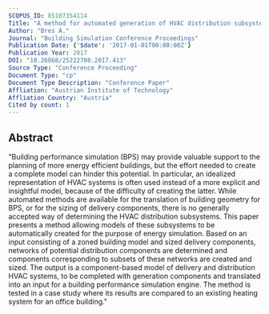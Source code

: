 ```yaml
---
SCOPUS_ID: 85107354114
Title: "A method for automated generation of HVAC distribution subsystems for building performance simulation"
Author: "Bres A."
Journal: "Building Simulation Conference Proceedings"
Publication Date: {'$date': '2017-01-01T00:00:00Z'}
Publication Year: 2017
DOI: "10.26868/25222708.2017.413"
Source Type: "Conference Proceeding"
Document Type: "cp"
Document Type Description: "Conference Paper"
Affliation: "Austrian Institute of Technology"
Affliation Country: "Austria"
Cited by count: 1
---
```


## Abstract
"Building performance simulation (BPS) may provide valuable support to the planning of more energy efficient buildings, but the effort needed to create a complete model can hinder this potential. In particular, an idealized representation of HVAC systems is often used instead of a more explicit and insightful model, because of the difficulty of creating the latter. While automated methods are available for the translation of building geometry for BPS, or for the sizing of delivery components, there is no generally accepted way of determining the HVAC distribution subsystems. This paper presents a method allowing models of these subsystems to be automatically created for the purpose of energy simulation. Based on an input consisting of a zoned building model and sized delivery components, networks of potential distribution components are determined and components corresponding to subsets of these networks are created and sized. The output is a component-based model of delivery and distribution HVAC systems, to be completed with generation components and translated into an input for a building performance simulation engine. The method is tested in a case study where its results are compared to an existing heating system for an office building."
